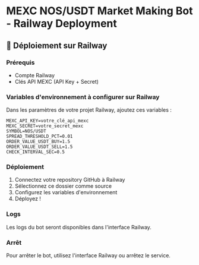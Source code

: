 # MEXC NOS/USDT Market Making Bot - Railway Deployment

## 🚀 Déploiement sur Railway

### Prérequis
- Compte Railway
- Clés API MEXC (API Key + Secret)

### Variables d'environnement à configurer sur Railway

Dans les paramètres de votre projet Railway, ajoutez ces variables :

```
MEXC_API_KEY=votre_clé_api_mexc
MEXC_SECRET=votre_secret_mexc
SYMBOL=NOS/USDT
SPREAD_THRESHOLD_PCT=0.01
ORDER_VALUE_USDT_BUY=1.5
ORDER_VALUE_USDT_SELL=1.5
CHECK_INTERVAL_SEC=0.5
```

### Déploiement

1. Connectez votre repository GitHub à Railway
2. Sélectionnez ce dossier comme source
3. Configurez les variables d'environnement
4. Déployez !

### Logs

Les logs du bot seront disponibles dans l'interface Railway.

### Arrêt

Pour arrêter le bot, utilisez l'interface Railway ou arrêtez le service.
